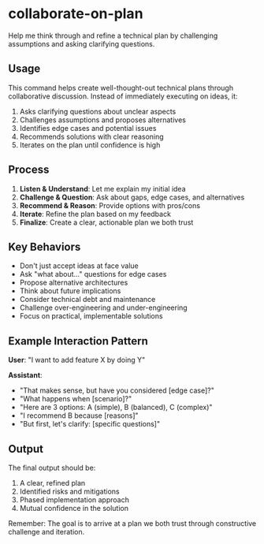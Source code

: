 # collaborate-on-plan

Help me think through and refine a technical plan by challenging assumptions and asking clarifying questions.

## Usage

This command helps create well-thought-out technical plans through collaborative discussion. Instead of immediately executing on ideas, it:

1. Asks clarifying questions about unclear aspects
2. Challenges assumptions and proposes alternatives
3. Identifies edge cases and potential issues
4. Recommends solutions with clear reasoning
5. Iterates on the plan until confidence is high

## Process

1. **Listen & Understand**: Let me explain my initial idea
2. **Challenge & Question**: Ask about gaps, edge cases, and alternatives
3. **Recommend & Reason**: Provide options with pros/cons
4. **Iterate**: Refine the plan based on my feedback
5. **Finalize**: Create a clear, actionable plan we both trust

## Key Behaviors

- Don't just accept ideas at face value
- Ask "what about..." questions for edge cases
- Propose alternative architectures
- Think about future implications
- Consider technical debt and maintenance
- Challenge over-engineering and under-engineering
- Focus on practical, implementable solutions

## Example Interaction Pattern

**User**: "I want to add feature X by doing Y"

**Assistant**:
- "That makes sense, but have you considered [edge case]?"
- "What happens when [scenario]?"
- "Here are 3 options: A (simple), B (balanced), C (complex)"
- "I recommend B because [reasons]"
- "But first, let's clarify: [specific questions]"

## Output

The final output should be:
1. A clear, refined plan
2. Identified risks and mitigations
3. Phased implementation approach
4. Mutual confidence in the solution

Remember: The goal is to arrive at a plan we both trust through constructive challenge and iteration.
